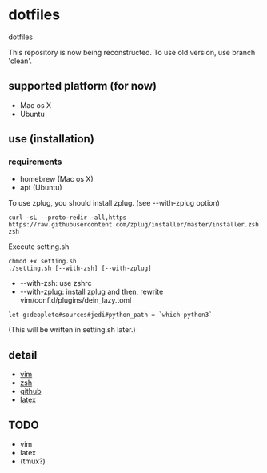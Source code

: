 # dotfiles
dotfiles

This repository is now being reconstructed. To use old version, use branch 'clean'.

## supported platform (for now)
 - Mac os X
 - Ubuntu

## use (installation)
### requirements
  - homebrew (Mac os X)
  - apt (Ubuntu)

To use zplug, you should install zplug. (see --with-zplug option)
```
curl -sL --proto-redir -all,https https://raw.githubusercontent.com/zplug/installer/master/installer.zsh| zsh
```
Execute setting.sh
```
chmod +x setting.sh
./setting.sh [--with-zsh] [--with-zplug]
```
  - --with-zsh: use zshrc
  - --with-zplug: install zplug
and then, rewrite vim/conf.d/plugins/dein_lazy.toml
```
let g:deoplete#sources#jedi#python_path = `which python3`
```
(This will be written in setting.sh later.)

## detail
 - [vim](vim/)
 - [zsh](zsh/)
 - [github](github/)
 - [latex](latex/)

## TODO
 - vim
 - latex
 - (tmux?)
